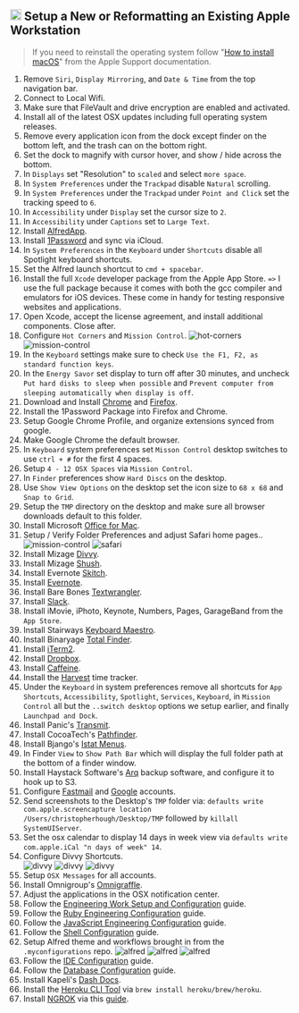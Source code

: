 ## <img src="https://cdn.rawgit.com/chrishough/my-public-data/master/my-configurations/installation.svg" height="20"> Setup a New or Reformatting an Existing Apple Workstation

> If you need to reinstall the operating system follow "[How to install macOS](https://support.apple.com/en-us/HT204904)" from the Apple Support documentation.

1. Remove `Siri`, `Display Mirroring`, and `Date & Time` from the top navigation bar.
2. Connect to Local Wifi.
3. Make sure that FileVault and drive encryption are enabled and activated.
2. Install all of the latest OSX updates including full operating system releases.
3. Remove every application icon from the dock except finder on the bottom left, and the trash can on the bottom right.
4. Set the dock to magnify with cursor hover, and show / hide across the bottom.
5. In `Displays` set "Resolution" to `scaled` and select `more space`.
6. In `System Preferences` under the `Trackpad` disable `Natural` scrolling.
7. In `System Preferences` under the `Trackpad` under `Point and Click` set the tracking speed to `6`.
8. In `Accessibility` under `Display` set the cursor size to `2`.
9. In `Accessibility` under `Captions` set to `Large Text`.
10. Install [AlfredApp](https://www.alfredapp.com/).
11. Install [1Password](https://1password.com/) and sync via iCloud.
12. In `System Preferences` in the `Keyboard` under `Shortcuts` disable all Spotlight keyboard shortcuts.
13. Set the Alfred launch shortcut to `cmd + spacebar`.
14. Install the full `Xcode` developer package from the Apple App Store. `=>` I use the full package because it comes with both the gcc compiler and emulators for iOS devices. These come in handy for testing responsive websites and applications.
15. Open Xcode, accept the license agreement, and install additional components.  Close after.
16. Configure `Hot Corners` and `Mission Control`.
  ![hot-corners](https://github.com/chrishough/my-public-data/raw/master/my-configurations/20171001/workstation/hot-corners.png)
  ![mission-control](https://github.com/chrishough/my-public-data/raw/master/my-configurations/20171001/workstation/mission-control.png)
17. In the `Keyboard` settings make sure to check `Use the F1, F2, as standard function keys`.
17. In the `Energy Savor` set display to turn off after 30 minutes, and uncheck `Put hard disks to sleep when possible` and `Prevent computer from sleeping automatically when display is off`.
18. Download and Install [Chrome](https://www.google.com/chrome/browser/desktop/index.html) and [Firefox](https://www.mozilla.org/en-US/firefox/new/).
19. Install the 1Password Package into Firefox and Chrome.
20. Setup Google Chrome Profile, and organize extensions synced from google.
21. Make Google Chrome the default browser.
22. In `Keyboard` system preferences set `Misson Control` desktop switches to use `ctrl + #` for the first 4 spaces.
23. Setup `4 - 12 OSX Spaces` via `Mission Control`.
24. In `Finder` preferences show `Hard Discs` on the desktop.
25. Use `Show View Options` on the desktop set the icon size to `68 x 68` and `Snap to Grid`.
26. Setup the `TMP` directory on the desktop and make sure all browser downloads default to this folder.
27. Install Microsoft [Office for Mac](https://www.microsoft.com/en-us/store/b/office).
28. Setup / Verify Folder Preferences and adjust Safari home pages..
  ![mission-control](https://github.com/chrishough/my-public-data/raw/master/my-configurations/20171001/workstation/folder-preferences.png)
  ![safari](https://github.com/chrishough/my-public-data/raw/master/my-configurations/20171001/workstation/safari.png)
29. Install Mizage [Divvy](http://mizage.com/divvy/).
30. Install Mizage [Shush](http://mizage.com/shush/).
31. Install Evernote [Skitch](https://evernote.com/products/skitch).
32. Install [Evernote](https://evernote.com/).
33. Install Bare Bones [Textwrangler](https://www.barebones.com/products/textwrangler/).
34. Install [Slack](https://slack.com).
35. Install iMovie, iPhoto, Keynote, Numbers, Pages, GarageBand from the `App Store`.
36. Install Stairways [Keyboard Maestro](https://www.keyboardmaestro.com/main/).
37. Install Binaryage [Total Finder](https://totalfinder.binaryage.com/).
38. Install [iTerm2](https://www.iterm2.com/).
39. Install [Dropbox](https://www.dropbox.com).
40. Install [Caffeine](http://lightheadsw.com/caffeine/).
41. Install the [Harvest](https://www.getharvest.com/) time tracker.
42. Under the `Keyboard` in system preferences remove all shortcuts for `App Shortcuts`, `Accessibility`, `Spotlight`, `Services`, `Keyboard`, in `Mission Control` all but the `..switch desktop` options we setup earlier, and finally `Launchpad and Dock`.
43. Install Panic's [Transmit](https://panic.com/transmit/).
44. Install CocoaTech's [Pathfinder](https://cocoatech.com/).
45. Install Bjango's [Istat Menus](https://bjango.com/mac/istatmenus/).
46. In Finder `View` to `Show Path Bar` which will display the full folder path at the bottom of a finder window.
47. Install Haystack Software's [Arq](https://www.arqbackup.com/download/) backup software, and configure it to hook up to S3.
48. Configure [Fastmail](https://www.fastmail.com) and [Google](https://mail.google.com/mail/) accounts.
49. Send screenshots to the Desktop's `TMP` folder via: `defaults write com.apple.screencapture location /Users/christopherhough/Desktop/TMP` followed by `killall SystemUIServer`.
50. Set the osx calendar to display 14 days in week view via `defaults write com.apple.iCal "n days of week" 14`.
51. Configure Divvy Shortcuts.  
  ![divvy](https://github.com/chrishough/my-public-data/raw/master/my-configurations/20171001/divvy/divvy1.png)
  ![divvy](https://github.com/chrishough/my-public-data/raw/master/my-configurations/20171001/divvy/divvy2.png)
  ![divvy](https://github.com/chrishough/my-public-data/raw/master/my-configurations/20171001/divvy/divvy3.png)
52. Setup `OSX Messages` for all accounts.
53. Install Omnigroup's [Omnigraffle](https://www.omnigroup.com/omnigraffle).
54. Adjust the applications in the OSX notification center.
55. Follow the [Engineering Work Setup and Configuration](/guides/workstation.md) guide.
56. Follow the [Ruby Engineering Configuration](/guides/ruby.md) guide.
57. Follow the [JavaScript Engineering Configuration](/guides/js.md) guide.
58. Follow the [Shell Configuration](/guides/shell.md) guide.
59. Setup Alfred theme and workflows brought in from the `.myconfigurations` repo.
  ![alfred](https://github.com/chrishough/my-public-data/raw/master/my-configurations/20171001/alfred/alfred1.png)
  ![alfred](https://github.com/chrishough/my-public-data/raw/master/my-configurations/20171001/alfred/alfred2.png)
  ![alfred](https://github.com/chrishough/my-public-data/raw/master/my-configurations/20171001/alfred/alfred3.png)
60. Follow the [IDE Configuration](/guides/ide.md) guide.
61. Follow the [Database Configuration](/guides/database.md) guide.
62. Install Kapeli's [Dash Docs](https://kapeli.com/dash).
63. Install the [Heroku CLI Tool](https://devcenter.heroku.com/articles/heroku-cli) via `brew install heroku/brew/heroku`.
64. Install [NGROK](https://ngrok.com/) via this [guide](https://gist.github.com/wosephjeber/aa174fb851dfe87e644e).
